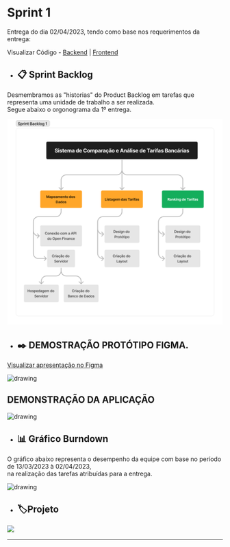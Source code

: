 # Sprint 1

Entrega do dia 02/04/2023, tendo como base nos requerimentos da entrega:

Visualizar Código - <a href='https://github.com/Leo0256/API6-SeeTax-BackEnd/tree/6eafda965a735a78afecc139a18de4840b83845a'>Backend</a> | <a href='https://github.com/Jonathan-Assis/API6-SeeTax-FrontEnd/tree/9370ac0bde400bbeb5e0e0238ee41bb3cfcd6141'>Frontend</a>

- ## 📋 Sprint Backlog

Desmembramos as "historias" do Product Backlog em tarefas que representa uma unidade de trabalho a ser realizada.<br/>Segue abaixo o orgonograma da 1º entrega.  <br/>

<img src="../Sprint 1/Imagens/Backlog S1.png"   alt="drawing" width=600>

- ## ✒️ DEMOSTRAÇÃO PROTÓTIPO FIGMA.

<a href='https://www.figma.com/proto/2iz4Cag4lDaoAkmWGajaoD/SeeTax?type=design&node-id=29-52&scaling=min-zoom&page-id=0%3A1&starting-point-node-id=29%3A52'>Visualizar apresentação no Figma </a> <br/>

<img src="https://github.com/Sarah781/API-6-SeeTax/assets/111800315/157467fc-30d6-4fe2-ba12-b2087bb5f968"   alt="drawing" width=600> <br/>

## DEMONSTRAÇÃO DA APLICAÇÃO

<img src="https://github.com/Sarah781/API-6-SeeTax/assets/111800315/8831459f-6315-4644-94b9-77ee68639fc6"   alt="drawing" width=600>

<br />

- ## 📊 Gráfico Burndown

O gráfico abaixo representa o desempenho da equipe com base no período de 13/03/2023 à 02/04/2023,<br/> na realização das tarefas atribuídas para a entrega.

<img src="https://github.com/Sarah781/API-6-SeeTax/assets/111800315/4f4f8d9b-91d5-4d02-89b2-e7af01d6ab90S"   alt="drawing" width=600>

- ## 🏷️Projeto 

[![](https://img.shields.io/badge/GitHub%20Sprint%201%20Version-100000?style=for-the-badge&logo=github&logoColor=white)](https://github.com/Sarah781/API-JPMorgan/releases/tag/v1.0.0)

<hr>